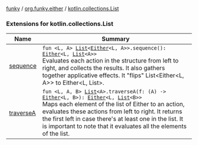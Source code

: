 [funky](../../index.md) / [org.funky.either](../index.md) / [kotlin.collections.List](.)

### Extensions for kotlin.collections.List

| Name | Summary |
|---|---|
| [sequence](sequence.md) | `fun <L, A> `[`List`](https://kotlinlang.org/api/latest/jvm/stdlib/kotlin.collections/-list/index.html)`<`[`Either`](../-either/index.md)`<L, A>>.sequence(): `[`Either`](../-either/index.md)`<L, `[`List`](https://kotlinlang.org/api/latest/jvm/stdlib/kotlin.collections/-list/index.html)`<A>>`<br>Evaluates each action in the structure from left to right, and collects the results. It also gathers together applicative effects. It "flips" List&lt;Either&lt;L, A&gt;&gt; to Either&lt;L, List&gt;. |
| [traverseA](traverse-a.md) | `fun <L, A, B> `[`List`](https://kotlinlang.org/api/latest/jvm/stdlib/kotlin.collections/-list/index.html)`<A>.traverseA(f: (A) -> `[`Either`](../-either/index.md)`<L, B>): `[`Either`](../-either/index.md)`<L, `[`List`](https://kotlinlang.org/api/latest/jvm/stdlib/kotlin.collections/-list/index.html)`<B>>`<br>Maps each element of the list of Either to an action, evaluates these actions from left to right. It returns the first left in case there's at least one in the list. It is important to note that it evaluates all the elements of the list. |

